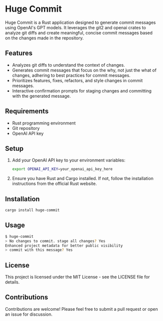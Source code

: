 # Huge Commit

Huge Commit is a Rust application designed to generate commit messages using OpenAI's GPT models. It leverages the git2 and openai crates to analyze git diffs and create meaningful, concise commit messages based on the changes made in the repository.

## Features
- Analyzes git diffs to understand the context of changes.
- Generates commit messages that focus on the why, not just the what of changes, adhering to best practices for commit messages.
- Prioritizes features, fixes, refactors, and style changes in commit messages.
- Interactive confirmation prompts for staging changes and committing with the generated message.

## Requirements

- Rust programming environment
- Git repository
- OpenAI API key

## Setup

1. Add your OpenAI API key to your environment variables:
   ```sh
   export OPENAI_API_KEY=your_openai_api_key_here
   ```

2. Ensure you have Rust and Cargo installed. If not, follow the installation instructions from the official Rust website.

## Installation
```sh
cargo install huge-commit
```

## Usage
```sh
$ huge-commit
> No changes to commit. stage all changes? Yes
Enhanced project metadata for better public visibility
> commit with this message? Yes
```

## License

This project is licensed under the MIT License - see the LICENSE file for details.

## Contributions

Contributions are welcome! Please feel free to submit a pull request or open an issue for discussion.

